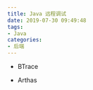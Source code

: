```yaml
---
title: Java 远程调试
date: 2019-07-30 09:49:48
tags:
- Java
categories:
- 后端
---
```


- BTrace

- Arthas